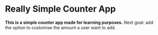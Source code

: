 # Really Simple Counter App

**This is a simple counter app made for learning purposes.**
Next goal: add the option to customise the amount a user want to add.